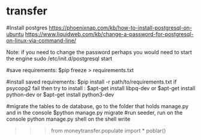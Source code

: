 # transfer
#Install postgres
  https://phoenixnap.com/kb/how-to-install-postgresql-on-ubuntu
  https://www.liquidweb.com/kb/change-a-password-for-postgresql-on-linux-via-command-line/
 
 Note: if you need to change the password perhaps you would need to start the engine
 sudo /etc/init.d/postgresql start
  
#save requirements:
  $pip freeze > requirements.txt

#install saved requirements: 
  $pip install -r path/to/requirements.txt
  if psycopg2 fail then try to install :
    $apt-get install libpq-dev
    or
    $apt-get install python-dev 
    or
    $apt-get install python3-dev

#migrate the tables to de database, go to the folder that holds manage.py and in the console
  $python manage.py migrate
#run seeder, run on the console
  python manage.py shell
  on the shell write
  >>> from moneytransfer.populate import *
  >>> poblar()


  

